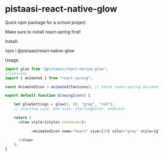 # pistaasi-react-native-glow
Quick npm package for a school project

Make sure to install react-spring first! 

Install: 

npm i @pistaasi/react-native-glow

Usage: 

```javascript
import glow from "@pistaasi/react-native-glow";
//ionicons
import { animated } from "react-spring";

const AnimatedIcon = animated(Ionicons); // check react-spring documentation

export default function GlowingIcon() {

    let glowSettings = glow(1, 20, "grey", "red"); 
    // starting size, end size, startingColor, endColor

    return (
      <View style={styles.container}>
              
            <AnimatedIcon name="heart" size={30} color="grey" style={glowSettings}/>
           
      </View>
    );
}
```
